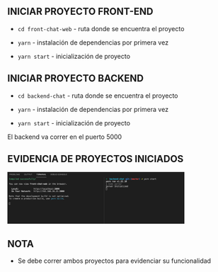 ## INICIAR PROYECTO FRONT-END

* `cd front-chat-web` - ruta donde se encuentra el proyecto

* `yarn` - instalación de dependencias por primera vez

* `yarn start` - inicialización de proyecto

## INICIAR PROYECTO BACKEND

* `cd backend-chat` - ruta donde se encuentra el proyecto

* `yarn` - instalación de dependencias por primera vez

* `yarn start` - inicialización de proyecto

El backend va correr en el puerto 5000

## EVIDENCIA DE PROYECTOS INICIADOS

<img src="images/example-run.png"  width=400>

## NOTA

* Se debe correr ambos proyectos para evidenciar su funcionalidad 
